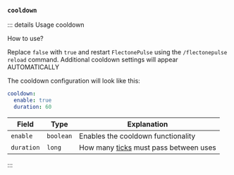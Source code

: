 ### `cooldown`

::: details Usage cooldown

How to use?

Replace `false` with `true` and restart `FlectonePulse` using the `/flectonepulse reload` command. Additional cooldown settings will appear AUTOMATICALLY

The cooldown configuration will look like this:
```yaml
cooldown:
  enable: true
  duration: 60
```

| Field       | Type       | Explanation                                                                     |
|-------------|------------|---------------------------------------------------------------------------------|
| `enable`    | `boolean`  | Enables the cooldown functionality                                              |
| `duration`  | `long`     | How many [ticks](https://minecraft.fandom.com/wiki/Tick) must pass between uses |

:::